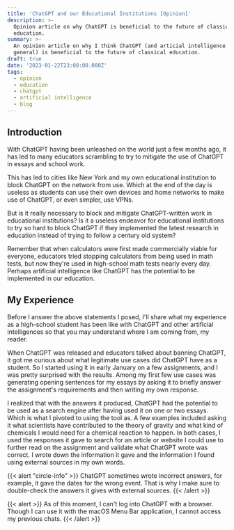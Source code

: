 ```yaml
---
title: 'ChatGPT and our Educational Institutions [Opinion]'
description: >-
  Opinion article on why ChatGPT is beneficial to the future of classical
  education.
summary: >-
  An opinion article on why I think ChatGPT (and articial intelligence in
  general) is beneficial to the future of classical education.
draft: true
date: '2023-01-22T23:00:00.000Z'
tags:
  - opinion
  - education
  - chatgpt
  - artificial intelligence
  - blog
---
```


## Introduction

With ChatGPT having been unleashed on the world just a few months ago, it has led to many educators scrambling to try to mitigate the use of ChatGPT in essays and school work.&#x20;

This has led to cities like New York and my own educational institution to block ChatGPT on the network from use. Which at the end of the day is useless as students can use their own devices and home networks to make use of ChatGPT, or even simpler, use VPNs.

But is it really necessary to block and mitigate ChatGPT-written work in educational institutions? Is it a useless endeavor for educational institutions to try so hard to block ChatGPT if they implemented the latest research in education instead of trying to follow a century old system?

Remember that when calculators were first made commercially viable for everyone, educators tried stopping calculators from being used in math tests, but now they're used in high-school math tests nearly every day. Perhaps artificial intelligence like ChatGPT has the potential to be implemented in our education.

## My Experience

Before I answer the above statements I posed, I'll share what my experience as a high-school student has been like with ChatGPT and other artificial intelligences so that you may understand where I am coming from, my reader.

When ChatGPT was released and educators talked about banning ChatGPT, it got me curious about what legitimate use cases did ChatGPT have as a student. So I started using it in early January on a few assignments, and I was pretty surprised with the results. Among my first few use cases was generating opening sentences for my essays by asking it to briefly answer the assignment's requirements and then writing my own response.&#x20;

I realized that with the answers it produced, ChatGPT had the potential to be used as a search engine after having used it on one or two essays. Which is what I pivoted to using the tool as. A few examples included asking it what scientists have contributed to the theory of gravity and what kind of chemicals I would need for a chemical reaction to happen. In both cases, I used the responses it gave to search for an article or website I could use to further read on the assignment and validate what ChatGPT wrote was correct. I wrote down the information it gave and the information I found using external sources in my own words.

{{< alert "circle-info" >}}
ChatGPT sometimes wrote incorrect answers, for example, it gave the dates for the wrong event. That is why I make sure to double-check the answers it gives with external sources.
{{< /alert >}}

{{< alert  >}}
As of this moment, I can't log into ChatGPT with a browser. Though I can use it with the macOS Menu Bar application, I cannot access my previous chats.
{{< /alert >}}

